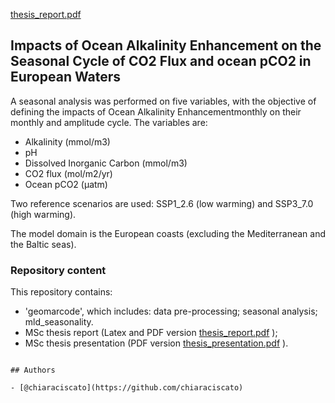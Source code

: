 [thesis_report.pdf](https://github.com/chiaraciscato/oae_seasonality/files/11935867/thesis_report.pdf)

## Impacts of Ocean Alkalinity Enhancement on the Seasonal Cycle of CO2 Flux and ocean pCO2 in European Waters


A seasonal analysis was performed on five variables, with the objective of defining the impacts of Ocean Alkalinity Enhancementmonthly on their monthly and amplitude cycle. The variables are:

- Alkalinity (mmol/m3)
- pH
- Dissolved Inorganic Carbon (mmol/m3)
- CO2 flux (mol/m2/yr)
- Ocean pCO2 (µatm)

Two reference scenarios are used: SSP1_2.6 (low warming) and SSP3_7.0 (high warming).

The model domain is the European coasts (excluding the Mediterranean and the Baltic seas).

### Repository content

This repository contains:
- 'geomarcode', which includes: 
data pre-processing;
seasonal analysis;
mld_seasonality.
- MSc thesis report (Latex and PDF version [thesis_report.pdf](https://github.com/chiaraciscato/oae_seasonality/files/11935873/thesis_report.pdf)
);
- MSc thesis presentation (PDF version [thesis_presentation.pdf](https://github.com/chiaraciscato/oae_seasonality/files/11935875/thesis_presentation.pdf)
).


```

## Authors

- [@chiaraciscato](https://github.com/chiaraciscato)

